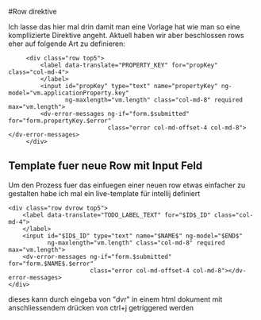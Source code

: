#Row direktive

Ich lasse das hier mal drin damit man eine Vorlage hat wie man so eine kompllizierte Direktive angeht. Aktuell haben
wir aber beschlossen rows eher auf folgende Art zu definieren:

         <div class="row top5">
             <label data-translate="PROPERTY_KEY" for="propKey" class="col-md-4">
             </label>
             <input id="propKey" type="text" name="propertyKey" ng-model="vm.applicationProperty.key"
                    ng-maxlength="vm.length" class="col-md-8" required max="vm.length">
             <dv-error-messages ng-if="form.$submitted" for="form.propertyKey.$error"
                                class="error col-md-offset-4 col-md-8"></dv-error-messages>
         </div>


## Template fuer neue Row mit Input Feld

Um den Prozess fuer das einfuegen einer neuen row etwas einfacher zu gestalten habe ich mal ein live-template
für intellij definiert

    <div class="row dvrow top5">
        <label data-translate="TODO_LABEL_TEXT" for="$ID$_ID" class="col-md-4">
        </label>
        <input id="$ID$_ID" type="text" name="$NAME$" ng-model="$END$"
               ng-maxlength="vm.length" class="col-md-8" required max="vm.length">
        <dv-error-messages ng-if="form.$submitted" for="form.$NAME$.$error"
                           class="error col-md-offset-4 col-md-8"></dv-error-messages>
    </div>

dieses kann durch eingeba von "dvr" in einem html dokument mit anschliessendem drücken von ctrl+j getriggered werden
